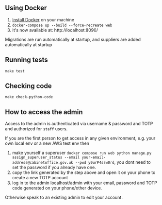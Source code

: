 ## Using Docker

1. [Install Docker](https://docs.docker.com/get-docker/) on your machine
2. `docker-compose up --build --force-recreate web`
3. It's now available at: http://localhost:8090/

Migrations are run automatically at startup, and suppliers are added automatically at startup


## Running tests

    make test


## Checking code

    make check-python-code


## How to access the admin

Access to the admin is authenticated via username & password and TOTP and authorized for `staff` users.

If you are the first person to get access in any given environment, e.g. your own local env or
a new AWS test env then

1. make yourself a superuser `docker compose run web python manage.py assign_superuser_status --email your-email-address@cabinetoffice.gov.uk --pwd y0urP4ssw0rd`, you dont need to set the password if you already have one.
2. copy the link generated by the step above and open it on your phone to create a new TOTP account
3. log in to the admin localhost/admin with your email, password and TOTP code generated on your phone/other device.

Otherwise speak to an existing admin to edit your account.
